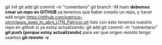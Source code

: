 git init
git add
git commit -m "comentario"
git branch -M main
**debemos crear un repo en GITHUB**
ya tenemos que haber creado un repo, y hacer add origin https://github.com/patricio-utn/clases_pwei_tn_abril_UTN_Patricio.git
listo con esto tenemos nuestro repo en github
si ya estoy actualizando:
git add
 git commit -m "comentario"
**git push (porque estoy actualizando)**
para ver que origen remoto tengo usamos **git remote -v**

